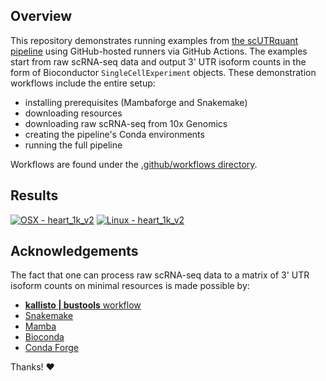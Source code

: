 ## Overview

This repository demonstrates running examples from [the scUTRquant pipeline](https://github.com/Mayrlab/scUTRquant) using GitHub-hosted runners via GitHub Actions. The examples start from raw scRNA-seq data and output 3' UTR isoform counts in the form of Bioconductor `SingleCellExperiment` objects. These demonstration workflows include the entire setup: 

 - installing prerequisites (Mambaforge and Snakemake)
 - downloading resources
 - downloading raw scRNA-seq from 10x Genomics
 - creating the pipeline's Conda environments
 - running the full pipeline

Workflows are found under the [.github/workflows directory](.github/workflows).

## Results

[![OSX - heart_1k_v2](https://github.com/mfansler/scUTRquant-demo/actions/workflows/osx-heart-1k-v2.yaml/badge.svg)](https://github.com/mfansler/scUTRquant-demo/actions/workflows/osx-heart-1k-v2.yaml)
[![Linux - heart_1k_v2](https://github.com/mfansler/scUTRquant-demo/actions/workflows/linux-heart-1k-v2.yaml/badge.svg)](https://github.com/mfansler/scUTRquant-demo/actions/workflows/linux-heart-1k-v2.yaml)

## Acknowledgements

The fact that one can process raw scRNA-seq data to a matrix of 3' UTR isoform counts on minimal resources is made possible by:

 - [**kallisto | bustools** workflow](https://www.kallistobus.tools)
 - [Snakemake](https://snakemake.readthedocs.io/en/stable/)
 - [Mamba](https://mamba.readthedocs.io/en/latest/)
 - [Bioconda](https://bioconda.github.io)
 - [Conda Forge](https://conda-forge.org)

Thanks! ❤️

